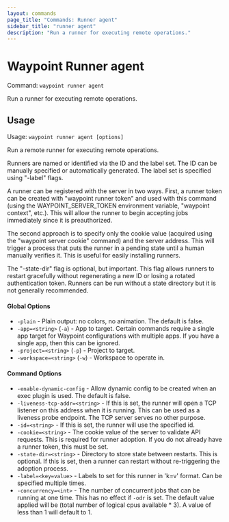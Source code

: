 ```yaml
---
layout: commands
page_title: "Commands: Runner agent"
sidebar_title: "runner agent"
description: "Run a runner for executing remote operations."
---
```


# Waypoint Runner agent

Command: `waypoint runner agent`

Run a runner for executing remote operations.


## Usage

Usage: `waypoint runner agent [options]`


  Run a remote runner for executing remote operations.

  Runners are named or identified via the ID and the label set. The ID
  can be manually specified or automatically generated. The label set is
  specified using "-label" flags.

  A runner can be registered with the server in two ways. First, a
  runner token can be created with "waypoint runner token" and used with
  this command (using the WAYPOINT_SERVER_TOKEN environment variable,
  "waypoint context", etc.). This will allow the runner to begin accepting
  jobs immediately since it is preauthorized.

  The second approach is to specify only the cookie value (acquired using
  the "waypoint server cookie" command) and the server address. This will
  trigger a process that puts the runner in a pending state until a human
  manually verifies it. This is useful for easily installing runners.

  The "-state-dir" flag is optional, but important. This flag allows runners
  to restart gracefully without regenerating a new ID or losing a rotated
  authentication token. Runners can be run without a state directory but it is
  not generally recommended.

#### Global Options

- `-plain` - Plain output: no colors, no animation. The default is false.
- `-app=<string>` (`-a`) - App to target. Certain commands require a single app target for Waypoint configurations with multiple apps. If you have a single app, then this can be ignored.
- `-project=<string>` (`-p`) - Project to target.
- `-workspace=<string>` (`-w`) - Workspace to operate in.

#### Command Options

- `-enable-dynamic-config` - Allow dynamic config to be created when an exec plugin is used. The default is false.
- `-liveness-tcp-addr=<string>` - If this is set, the runner will open a TCP listener on this address when it is running. This can be used as a liveness probe endpoint. The TCP server serves no other purpose.
- `-id=<string>` - If this is set, the runner will use the specified id.
- `-cookie=<string>` - The cookie value of the server to validate API requests. This is required for runner adoption. If you do not already have a runner token, this must be set.
- `-state-dir=<string>` - Directory to store state between restarts. This is optional. If this is set, then a runner can restart without re-triggering the adoption process.
- `-label=<key=value>` - Labels to set for this runner in 'k=v' format. Can be specified multiple times.
- `-concurrency=<int>` - The number of concurrent jobs that can be running at one time. This has no effect if `-odr` is set. The default value applied will be (total number of logical cpus available * 3). A value of less than 1 will default to 1.


